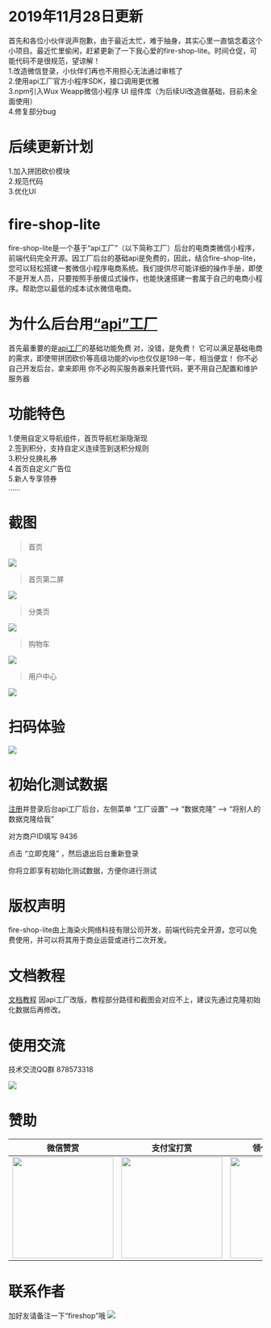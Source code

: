 # 2019年11月28日更新
首先和各位小伙伴说声抱歉，由于最近太忙，难于抽身，其实心里一直惦念着这个小项目。最近忙里偷闲，赶紧更新了一下我心爱的fire-shop-lite。时间仓促，可能代码不是很规范，望谅解！  
1.改造微信登录，小伙伴们再也不用担心无法通过审核了  
2.使用api工厂官方小程序SDK，接口调用更优雅  
3.npm引入Wux Weapp微信小程序 UI 组件库（为后续UI改造做基础，目前未全面使用）  
4.修复部分bug  
# 后续更新计划
1.加入拼团砍价模块  
2.规范代码  
3.优化UI  
# fire-shop-lite
fire-shop-lite是一个基于“api工厂”（以下简称工厂）后台的电商类微信小程序，前端代码完全开源。因工厂后台的基础api是免费的，因此，结合fire-shop-lite，您可以轻松搭建一套微信小程序电商系统。我们提供尽可能详细的操作手册，即使不是开发人员，只要按照手册傻瓜式操作，也能快速搭建一套属于自己的电商小程序。帮助您以最低的成本试水微信电商。
# 为什么后台用[“api”工厂](https://www.it120.cc/?referrer=9384)
首先最重要的是[api工厂](https://www.it120.cc/?referrer=9384)的基础功能免费
对，没错，是免费！
它可以满足基础电商的需求，即使带拼团砍价等高级功能的vip也仅仅是198一年，相当便宜！
你不必自己开发后台，拿来即用
你不必购买服务器来托管代码，更不用自己配置和维护服务器
# 功能特色
1.使用自定义导航组件，首页导航栏渐隐渐现  
2.签到积分，支持自定义连续签到送积分规则  
3.积分兑换礼券  
4.首页自定义广告位  
5.新人专享领券  
……
# 截图
> 首页

![](https://box.kancloud.cn/6939f7f4de36192e9b89ffec6d629adb_410x729.jpg)

> 首页第二屏

![](https://box.kancloud.cn/47bde79ce8acea0a9c045699795ba853_410x729.jpg)

> 分类页

![](https://box.kancloud.cn/649f1c96cd44cc70863e7041cb8a8fb2_410x729.jpg)

> 购物车

![](https://box.kancloud.cn/2d237b4a331ac80510afa33613593a45_410x729.jpg)

> 用户中心

![](https://box.kancloud.cn/17a05be85c862d1ff086e6dff1fd5164_410x729.jpg)

# 扫码体验
![](https://box.kancloud.cn/30042147f89891e33b01bddfd2029690_258x258.jpg)
# 初始化测试数据
[注册](https://www.it120.cc/?referrer=9384)并登录后台api工厂后台，左侧菜单 “工厂设置” --> “数据克隆” --> “将别人的数据克隆给我”

对方商户ID填写 9436

点击 “立即克隆” ，然后退出后台重新登录

你将立即享有初始化测试数据，方便你进行测试

# 版权声明

fire-shop-lite由上海染火网络科技有限公司开发，前端代码完全开源，您可以免费使用，并可以将其用于商业运营或进行二次开发。
# 文档教程
[文档教程](https://www.kancloud.cn/thundersword/fire-shop-lite/936356)
因api工厂改版，教程部分路径和截图会对应不上，建议先通过克隆初始化数据后再修改。
# 使用交流

技术交流QQ群 878573318

![](https://box.kancloud.cn/7c84f8cccee146b86a7b9edaa23d4796_540x740.png)
# 赞助

| 微信赞赏 | 支付宝打赏 | 领个红包也是情 |
| :------: | :------: |:------: |
| <img src="https://dcdn.it120.cc/2020/01/08/070ae84e-4a9f-488c-ab01-c2d2675bd8c3.jpg" width="200px"> | <img src="https://dcdn.it120.cc/2020/01/08/af520c20-599d-42d8-9aac-3b322c2234d1.jpg" width="200px"> | <img src="https://box.kancloud.cn/121959f84f2bdf1ecfcabe531592462d_410x615.png" width="200px">|

# 联系作者

加好友请备注一下“fireshop”哦
![](https://box.kancloud.cn/73e1d6a46e3ed410eccbae3e7ae0ecdd_410x546.jpg)
